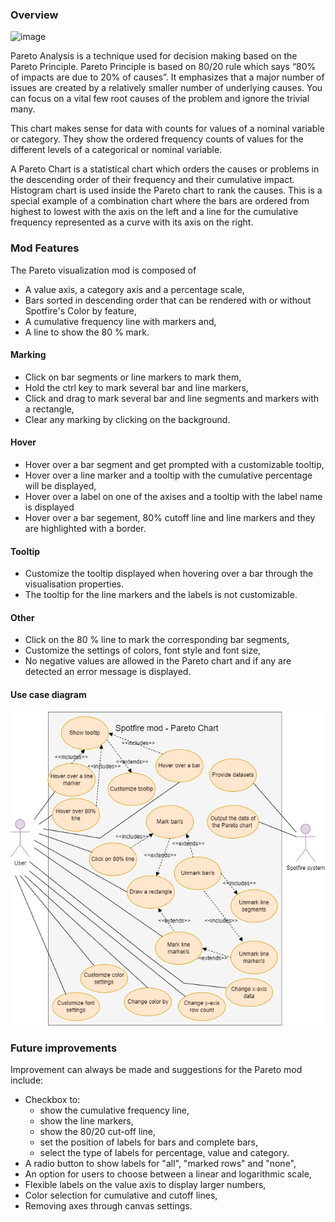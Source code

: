 ### Overview

![image](https://user-images.githubusercontent.com/63287104/207910420-838af974-857d-4ec9-b4ff-876d4c8810b9.png)

Pareto Analysis is a technique used for decision making based on the Pareto Principle. Pareto Principle is based on 80/20 rule which says “80% of impacts are due to 20% of causes”. It emphasizes that a major number of issues are created by a relatively smaller number of underlying causes. You can focus on a vital few root causes of the problem and ignore the trivial many.

This chart makes sense for data with counts for values of a nominal variable or category. They show the ordered frequency counts of values for the different levels of a categorical or nominal variable.

A Pareto Chart is a statistical chart which orders the causes or problems in the descending order of their frequency and their cumulative impact. Histogram chart is used inside the Pareto chart to rank the causes.
This is a special example of a combination chart where the bars are ordered from highest to lowest with the axis on the left and a line for the cumulative frequency represented as a curve with its axis on the right.

### Mod Features

The Pareto visualization mod is composed of

-   A value axis, a category axis and a percentage scale,
-   Bars sorted in descending order that can be rendered with or without Spotfire's Color by feature,
-   A cumulative frequency line with markers and,
-   A line to show the 80 % mark.

#### Marking

-   Click on bar segments or line markers to mark them,
-   Hold the ctrl key to mark several bar and line markers,
-   Click and drag to mark several bar and line segments and markers with a rectangle,
-   Clear any marking by clicking on the background.

#### Hover

-   Hover over a bar segment and get prompted with a customizable tooltip,
-   Hover over a line marker and a tooltip with the cumulative percentage will be displayed,
-   Hover over a label on one of the axises and a tooltip with the label name is displayed
-   Hover over a bar segement, 80% cutoff line and line markers and they are highlighted with a border.

#### Tooltip

-   Customize the tooltip displayed when hovering over a bar through the visualisation properties.
-   The tooltip for the line markers and the labels is not customizable.

#### Other

-   Click on the 80 % line to mark the corresponding bar segments,
-   Customize the settings of colors, font style and font size,
-   No negative values are allowed in the Pareto chart and if any are detected an error message is displayed.

#### Use case diagram

![image](/documentation/diagrams/use-case-diagram.png)

### Future improvements

Improvement can always be made and suggestions for the Pareto mod include:

-   Checkbox to:
    -   show the cumulative frequency line,
    -   show the line markers,
    -   show the 80/20 cut-off line,
    -   set the position of labels for bars and complete bars,
    -   select the type of labels for percentage, value and category.
-   A radio button to show labels for "all", "marked rows" and "none",
-   An option for users to choose between a linear and logarithmic scale,
-   Flexible labels on the value axis to display larger numbers,
-   Color selection for cumulative and cutoff lines,
-   Removing axes through canvas settings.
